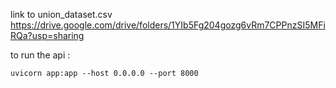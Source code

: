 link to union_dataset.csv
https://drive.google.com/drive/folders/1YIb5Fg204gozg6vRm7CPPnzSI5MFiRQa?usp=sharing

to run the api :

```shell
uvicorn app:app --host 0.0.0.0 --port 8000